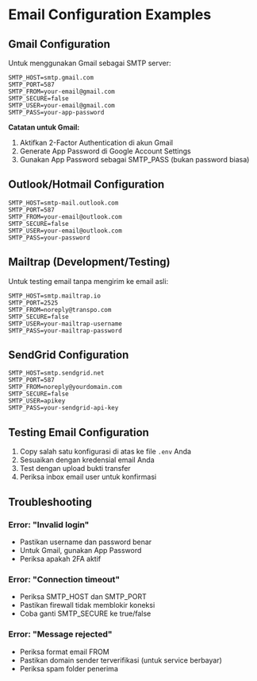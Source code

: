 # Email Configuration Examples

## Gmail Configuration

Untuk menggunakan Gmail sebagai SMTP server:

```env
SMTP_HOST=smtp.gmail.com
SMTP_PORT=587
SMTP_FROM=your-email@gmail.com
SMTP_SECURE=false
SMTP_USER=your-email@gmail.com
SMTP_PASS=your-app-password
```

**Catatan untuk Gmail:**

1. Aktifkan 2-Factor Authentication di akun Gmail
2. Generate App Password di Google Account Settings
3. Gunakan App Password sebagai SMTP_PASS (bukan password biasa)

## Outlook/Hotmail Configuration

```env
SMTP_HOST=smtp-mail.outlook.com
SMTP_PORT=587
SMTP_FROM=your-email@outlook.com
SMTP_SECURE=false
SMTP_USER=your-email@outlook.com
SMTP_PASS=your-password
```

## Mailtrap (Development/Testing)

Untuk testing email tanpa mengirim ke email asli:

```env
SMTP_HOST=smtp.mailtrap.io
SMTP_PORT=2525
SMTP_FROM=noreply@transpo.com
SMTP_SECURE=false
SMTP_USER=your-mailtrap-username
SMTP_PASS=your-mailtrap-password
```

## SendGrid Configuration

```env
SMTP_HOST=smtp.sendgrid.net
SMTP_PORT=587
SMTP_FROM=noreply@yourdomain.com
SMTP_SECURE=false
SMTP_USER=apikey
SMTP_PASS=your-sendgrid-api-key
```

## Testing Email Configuration

1. Copy salah satu konfigurasi di atas ke file `.env` Anda
2. Sesuaikan dengan kredensial email Anda
3. Test dengan upload bukti transfer
4. Periksa inbox email user untuk konfirmasi

## Troubleshooting

### Error: "Invalid login"

- Pastikan username dan password benar
- Untuk Gmail, gunakan App Password
- Periksa apakah 2FA aktif

### Error: "Connection timeout"

- Periksa SMTP_HOST dan SMTP_PORT
- Pastikan firewall tidak memblokir koneksi
- Coba ganti SMTP_SECURE ke true/false

### Error: "Message rejected"

- Periksa format email FROM
- Pastikan domain sender terverifikasi (untuk service berbayar)
- Periksa spam folder penerima
